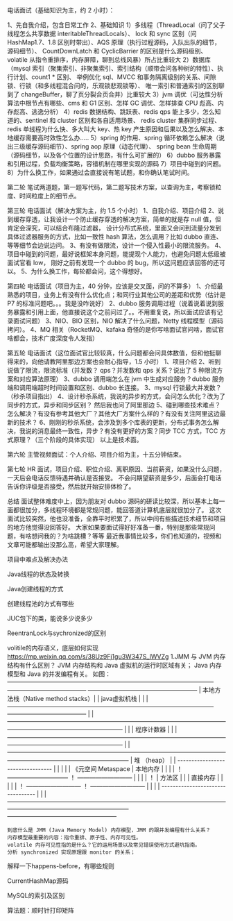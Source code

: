 电话面试（基础知识为主，约 2 小时）：

1、先自我介绍，包含日常工作
2、基础知识
1）多线程（ThreadLocal（问了父子线程怎么共享数据 interitableThreadLocals）、
    lock 和 sync 区别（问 HashMap1.7、1.8 区别时带出）、AQS 原理（执行过程源码，入队出队的细节，源码细节）、
    CountDownLatch 和 CyclicBarrier 的区别是什么源码级别、volatile 从指令重排序，内存屏障，聊到总线风暴）所占比重较大
2）数据库（mysql 索引（聚集索引、非聚集索引、索引结构（顺带会问各种树的特性）、执行计划、count1 * 区别、
    举例优化 sql、MVCC 和事务隔离级别的关系、间隙锁、行锁（和多线程混合问的，乐观锁悲观锁等）、
    唯一索引和普通索引的区别聊到了 changeBuffer，聊了页分裂合页合并）比重较大
3）jvm 调优（可达性分析算法中根节点有哪些、cms 和 G1 区别、怎样 GC 调优、怎样排查 CPU 彪高、内存彪高、逃逸分析）
4）redis 数据结构、跳跃表、redis qps 能上多少，怎么知道的、sentinel 和 cluster 区别和各自适用场景、
    redis cluster 集群同步过程、redis 单线程为什么快、多大叫大 key、热 key 产生原因和后果以及怎么解决、本地缓存需要高时效性怎么办.....
5）spring 的作用、spring 循环依赖怎么解决（说出三级缓存源码细节）、spring aop 原理（动态代理）、
    spring bean 生命周期（源码细节，以及各个位置的设计思路，有什么可扩展的）
6）dubbo 服务暴露和引用过程，负载均衡策略，容错机制在哪里实现的源码
7）项目中碰到的问题。
8）为什么换工作，如果通过会直接说有笔试题，和你确认笔试时间。

第二轮
笔试两道题，第一题写代码，第二题写技术方案，以查询为主，考察锁粒度、时间粒度上的细节点。

第三轮
电话面试（解决方案为主，约 1.5 个小时） 
1、自我介绍、项目介绍
2、说到缓存穿透，让我设计一个防止缓存穿透的解决方案，简单的就是存 null 值，但肯定会深究，可以结合布隆过滤器，
    设计分布式系统，里面又会问到流量分发到具体过滤器服务的方式，比如一致性 hash 算法，怎么调用？比如 dubbo 直连、等等细节会边说边问。
3、有没有做限流，设计一个侵入性最小的限流服务。
4、项目中碰到的问题，最好说框架本身问题，能提现个人能力，也避免问题太低级被面试官看 low，
    刚好之前有发现一个 dubbo 的 bug，所以这问题应该回答的还可以。
5、为什么换工作，每轮都会问，这个得想好。

第四轮
电话面试（项目为主，40 分钟，应该是交叉面，问的不算多）
1、介绍最熟悉的项目，业务上有没有什么优化点；和同行业其他公司的差距和优势（估计是 P7 的标准问题吧。。。我是没咋说好）
2、dubbo 服务调用过程（说着说着说到服务暴露和引用上面，他直接说这个之前问过了。。不用重复说，所以面试应该有记录面试问题）
3、NIO、BIO 区别，NIO 解决了什么问题，Netty 线程模型（源码拷问）。
4、MQ 相关（RocketMQ、kafaka 奇怪的是你写啥面试官问啥，面试官啥都会，技术广度深度令人发指）

第五轮
电话面试（这位面试官比较较真，什么问题都会问具体数值，但和他挺聊得来的，向他请教阿里那边方案也会耐心指导，1.5 小时）
1、项目介绍
2、听到说做了限流，限流标准（并发数？ qps？并发数和 qps 关系？说出了 5 种限流方案和对应算法原理）
3、dubbo 调用端怎么在 jvm 中生成对应服务？dubbo 服务端和调用端超时时间设置和区别、dubbo 长连接。
3、mysql 行锁最大并发数？（秒杀项目指出）
4、设计秒杀系统，我说的异步的方式，会问怎么优化？改为了同步的方式，异步和同步区别？ 然后我也问了阿里那边
5、碰到哪些技术难点？怎么解决？有没有参考其他大厂？其他大厂方案什么样的？有没有关注阿里这边最新的技术？
6、刚刚的秒杀系统，会涉及到多个库表的更新，分布式事务怎么解决，我说的消息最终一致性，异步？有没有更好的方案？同步 TCC 方式，TCC 方式原理？（三个阶段的具体实现）
以上是技术面。

第六轮
主管视频面试：个人介绍、项目介绍为主，十五分钟结束。

第七轮
HR 面试，项目介绍、职位介绍、离职原因、当前薪资，如果没什么问题，一天后会电话反馈待遇并确认是否接受。
不会问期望薪资是多少，后面会打电话告诉你评级是否接受，然后就开始安排体检了。

总结
面试整体难度中上，因为朋友对 dubbo 源码的研读比较深，所以基本上每一面都很加分，多线程环境都是常规问题，能回答道计算机底层就很加分了。
这次面试比较突然，他也没准备，全靠平时积累了，所以中间有些描述技术细节和项目的地方他觉得没回答好。
大家如果要面试得好好准备一番，特别是那些常规问题，有啥想问我的？为啥跳槽？等等
最近我事情比较多，你们也知道的，视频和文章可能都输出没那么高，希望大家理解。


项目中难点及解决办法

Java线程的状态及转换

Java创建线程的方式

创建线程池的方式有哪些

JUC包下的类，能说多少说多少

ReentranLock与sychronized的区别

volitile的内存语义，底层如何实现
    https://mp.weixin.qq.com/s/38Uz9Fj1gu3W347S_IWVZg
    1.JMM 与 JVM 内存结构有什么区别？
        JVM 内存结构和 Java 虚拟机的运行时区域有关；
        Java 内存模型和 Java 的并发编程有关。
        如图：
       ——————————————————————————————————        —————————————             ——————————————————
       | 本地方法栈（Native method stacks）|       | java虚拟机栈 |            |                |
       ——————————————————————————————————        —————————————             |                |
        ———————————————————————————————————————————————————————            |                |
        |                    程序计数器                         |            |                |
        ———————————————————————————————————————————————————————            |                |
        ————————————————————————————————————————————————————————           |   堆 （heap）   |
        |  ---------------------------------                   |           |                |
        |  |   《元空间 Metaspace            |     本地内存       |           |                |
        |  ！                  ——————————   ！     —————————    |           |                |
        |  ！                  | 方法区  |   |     | 直接内存 |   |           |                |
        |  ！                  —————————    ！     —————————    |           |                |
        |  ---------------------------------                   |           |                |
        ————————————————————————————————————————————————————————           ——————————————————
        
        
        
        
        
    到底什么是 JMM (Java Memory Model) 内存模型，JMM 的跟并发编程有什么关系？
    内存模型最重要的内容：指令重排、原子性、内存可见性。
    volatile 内存可见性指的是什么？它的运用场景以及常见错误使用方式避坑指南。
    分析 synchronized 实现原理跟 monitor 的关系；

解释一下happens-before，有哪些规则

CurrentHashMap源码

MySQL的索引及区别

算法题：顺时针打印矩阵


